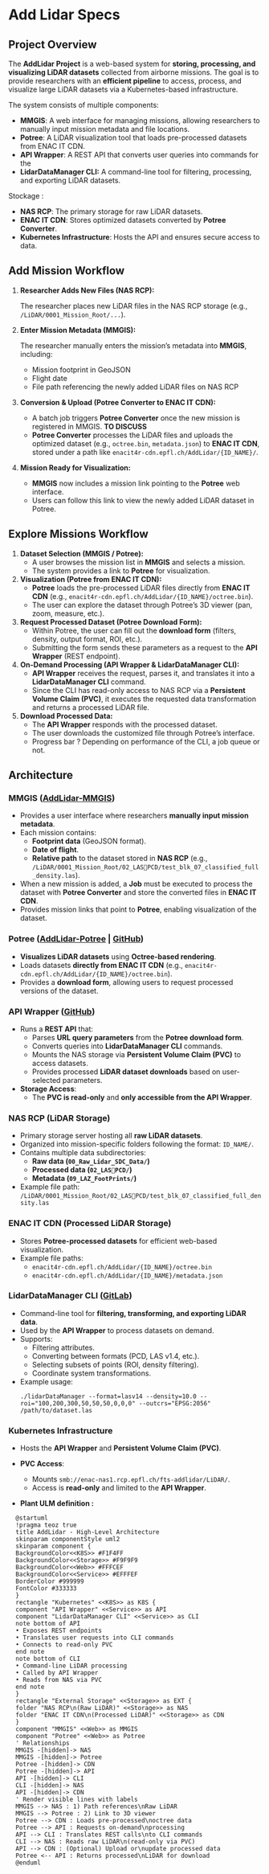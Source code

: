 # Add Lidar Specs

## Project Overview

The **AddLidar Project** is a web-based system for **storing, processing, and visualizing LiDAR datasets** collected from airborne missions. The goal is to provide researchers with an **efficient pipeline** to access, process, and visualize large LiDAR datasets via a Kubernetes-based infrastructure.

The system consists of multiple components:

- **MMGIS**: A web interface for managing missions, allowing researchers to manually input mission metadata and file locations.
- **Potree**: A LiDAR visualization tool that loads pre-processed datasets from ENAC IT CDN.
- **API Wrapper**: A REST API that converts user queries into commands for the
- **LidarDataManager CLI:** A command-line tool for filtering, processing, and exporting LiDAR datasets.

Stockage :

- **NAS RCP**: The primary storage for raw LiDAR datasets.
- **ENAC IT CDN**: Stores optimized datasets converted by **Potree Converter**.
- **Kubernetes Infrastructure**: Hosts the API and ensures secure access to data.

## **Add Mission Workflow**

1. **Researcher Adds New Files (NAS RCP):**

   The researcher places new LiDAR files in the NAS RCP storage (e.g., `/LiDAR/0001_Mission_Root/...`).

2. **Enter Mission Metadata (MMGIS):**

   The researcher manually enters the mission’s metadata into **MMGIS**, including:

   - Mission footprint in GeoJSON
   - Flight date
   - File path referencing the newly added LiDAR files on NAS RCP

3. **Conversion & Upload (Potree Converter to ENAC IT CDN):**
   - A batch job triggers **Potree Converter** once the new mission is registered in MMGIS. **TO DISCUSS**
   - **Potree Converter** processes the LiDAR files and uploads the optimized dataset (e.g., `octree.bin`, `metadata.json`) to **ENAC IT CDN**, stored under a path like `enacit4r-cdn.epfl.ch/AddLidar/{ID_NAME}/`.
4. **Mission Ready for Visualization:**
   - **MMGIS** now includes a mission link pointing to the **Potree** web interface.
   - Users can follow this link to view the newly added LiDAR dataset in Potree.

## **Explore Missions Workflow**

1. **Dataset Selection (MMGIS / Potree):**
   - A user browses the mission list in **MMGIS** and selects a mission.
   - The system provides a link to **Potree** for visualization.
2. **Visualization (Potree from ENAC IT CDN):**
   - **Potree** loads the pre-processed LiDAR files directly from **ENAC IT CDN** (e.g., `enacit4r-cdn.epfl.ch/AddLidar/{ID_NAME}/octree.bin`).
   - The user can explore the dataset through Potree’s 3D viewer (pan, zoom, measure, etc.).
3. **Request Processed Dataset (Potree Download Form):**
   - Within Potree, the user can fill out the **download form** (filters, density, output format, ROI, etc.).
   - Submitting the form sends these parameters as a request to the **API Wrapper** (REST endpoint).
4. **On-Demand Processing (API Wrapper & LidarDataManager CLI):**
   - **API Wrapper** receives the request, parses it, and translates it into a **LidarDataManager CLI** command.
   - Since the CLI has read-only access to NAS RCP via a **Persistent Volume Claim (PVC)**, it executes the requested data transformation and returns a processed LiDAR file.
5. **Download Processed Data:**
   - The **API Wrapper** responds with the processed dataset.
   - The user downloads the customized file through Potree’s interface.
   - Progress bar ? Depending on performance of the CLI, a job queue or not.

## Architecture

### **MMGIS** ([AddLidar-MMGIS](https://addlidar-mmgis-dev.epfl.ch/))

- Provides a user interface where researchers **manually input mission metadata**.
- Each mission contains:
  - **Footprint data** (GeoJSON format).
  - **Date of flight**.
  - **Relative path** to the dataset stored in **NAS RCP** (e.g., `/LiDAR/0001_Mission_Root/02_LASPCD/test_blk_07_classified_full_density.las`).
- When a new mission is added, a **Job** must be executed to process the dataset with **Potree Converter** and store the converted files in **ENAC IT CDN**.
- Provides mission links that point to **Potree**, enabling visualization of the dataset.

### **Potree** ([AddLidar-Potree](https://addlidar-potree.epfl.ch/) | [GitHub](https://github.com/EPFL-ENAC/AddLidar-Potree))

- **Visualizes LiDAR datasets** using **Octree-based rendering**.
- Loads datasets **directly from ENAC IT CDN** (e.g., `enacit4r-cdn.epfl.ch/AddLidar/{ID_NAME}/octree.bin`).
- Provides a **download form**, allowing users to request processed versions of the dataset.

### **API Wrapper** ([GitHub](https://github.com/EPFL-ENAC/AddLidar-API))

- Runs a **REST API** that:
  - Parses **URL query parameters** from the **Potree download form**.
  - Converts queries into **LidarDataManager CLI** commands.
  - Mounts the NAS storage via **Persistent Volume Claim (PVC)** to access datasets.
  - Provides processed **LiDAR dataset downloads** based on user-selected parameters.
- **Storage Access**:
  - The **PVC is read-only** and **only accessible from the API Wrapper**.

### **NAS RCP (LiDAR Storage)**

- Primary storage server hosting all **raw LiDAR datasets**.
- Organized into mission-specific folders following the format: `ID_NAME/`.
- Contains multiple data subdirectories:
  - **Raw data (`00_Raw_Lidar_SDC_Data/`)**
  - **Processed data (`02_LASPCD/`)**
  - **Metadata (`09_LAZ_FootPrints/`)**
- Example file path: `/LiDAR/0001_Mission_Root/02_LASPCD/test_blk_07_classified_full_density.las`

### **ENAC IT CDN (Processed LiDAR Storage)**

- Stores **Potree-processed datasets** for efficient web-based visualization.
- Example file paths:
  - `enacit4r-cdn.epfl.ch/AddLidar/{ID_NAME}/octree.bin`
  - `enacit4r-cdn.epfl.ch/AddLidar/{ID_NAME}/metadata.json`

### **LidarDataManager CLI** ([GitLab](https://gitlab.epfl.ch/topo/lidardatamanager))

- Command-line tool for **filtering, transforming, and exporting LiDAR data**.
- Used by the **API Wrapper** to process datasets on demand.
- Supports:
  - Filtering attributes.
  - Converting between formats (PCD, LAS v1.4, etc.).
  - Selecting subsets of points (ROI, density filtering).
  - Coordinate system transformations.
- Example usage:
  ```
  ./lidarDataManager --format=lasv14 --density=10.0 --roi="100,200,300,50,50,50,0,0,0" --outcrs="EPSG:2056" /path/to/dataset.las
  ```

### **Kubernetes Infrastructure**

- Hosts the **API Wrapper** and **Persistent Volume Claim (PVC)**.
- **PVC Access**:

  - Mounts `smb://enac-nas1.rcp.epfl.ch/fts-addlidar/LiDAR/`.
  - Access is **read-only** and limited to the **API Wrapper**.

- **Plant ULM definition :**

```
  @startuml
  !pragma teoz true
  title AddLidar - High-Level Architecture
  skinparam componentStyle uml2
  skinparam component {
  BackgroundColor<<K8S>> #F1F4FF
  BackgroundColor<<Storage>> #F9F9F9
  BackgroundColor<<Web>> #FFFCEF
  BackgroundColor<<Service>> #EFFFEF
  BorderColor #999999
  FontColor #333333
  }
  rectangle "Kubernetes" <<K8S>> as K8S {
  component "API Wrapper" <<Service>> as API
  component "LidarDataManager CLI" <<Service>> as CLI
  note bottom of API
  • Exposes REST endpoints
  • Translates user requests into CLI commands
  • Connects to read-only PVC
  end note
  note bottom of CLI
  • Command-line LiDAR processing
  • Called by API Wrapper
  • Reads from NAS via PVC
  end note
  }
  rectangle "External Storage" <<Storage>> as EXT {
  folder "NAS RCP\n(Raw LiDAR)" <<Storage>> as NAS
  folder "ENAC IT CDN\n(Processed LiDAR)" <<Storage>> as CDN
  }
  component "MMGIS" <<Web>> as MMGIS
  component "Potree" <<Web>> as Potree
  ' Relationships
  MMGIS -[hidden]-> NAS
  MMGIS -[hidden]-> Potree
  Potree -[hidden]-> CDN
  Potree -[hidden]-> API
  API -[hidden]-> CLI
  CLI -[hidden]-> NAS
  API -[hidden]-> CDN
  ' Render visible lines with labels
  MMGIS --> NAS : 1) Path references\nRaw LiDAR
  MMGIS --> Potree : 2) Link to 3D viewer
  Potree --> CDN : Loads pre-processed\noctree data
  Potree --> API : Requests on-demand\nprocessing
  API --> CLI : Translates REST calls\nto CLI commands
  CLI --> NAS : Reads raw LiDAR\n(read-only via PVC)
  API --> CDN : (Optional) Upload or\nupdate processed data
  Potree <-- API : Returns processed\nLiDAR for download
  @enduml
```
